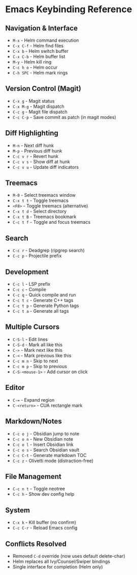 # Emacs Keybinding Reference

## Navigation & Interface
- `M-x` - Helm command execution
- `C-x C-f` - Helm find files
- `C-x b` - Helm switch buffer
- `C-x C-b` - Helm buffer list
- `M-y` - Helm kill ring
- `C-c h o` - Helm occur
- `C-h SPC` - Helm mark rings

## Version Control (Magit)
- `C-x g` - Magit status
- `C-x M-g` - Magit dispatch
- `C-c g` - Magit file dispatch
- `C-c C-p` - Save commit as patch (in magit modes)

## Diff Highlighting
- `M-n` - Next diff hunk
- `M-p` - Previous diff hunk
- `C-c v r` - Revert hunk
- `C-c v s` - Show diff at hunk
- `C-c v u` - Update diff indicators

## Treemacs
- `M-0` - Select treemacs window
- `C-x t t` - Toggle treemacs
- `<F8>` - Toggle treemacs (alternative)
- `C-x t d` - Select directory
- `C-x t B` - Treemacs bookmark
- `C-c t f` - Toggle and focus treemacs

## Search
- `C-c r` - Deadgrep (ripgrep search)
- `C-c p` - Projectile prefix

## Development
- `C-c l` - LSP prefix
- `C-c c` - Compile
- `C-c q` - Quick compile and run
- `C-c t c` - Generate C++ tags
- `C-c t p` - Generate Python tags
- `C-c t a` - Generate all tags

## Multiple Cursors
- `C-S-l` - Edit lines
- `C-S-d` - Mark all like this
- `C->` - Mark next like this
- `C-<` - Mark previous like this
- `C-c m n` - Skip to next
- `C-c m p` - Skip to previous
- `C-S-<mouse-1>` - Add cursor on click

## Editor
- `C-=` - Expand region
- `C-<return>` - CUA rectangle mark

## Markdown/Notes
- `C-c o j` - Obsidian jump to note
- `C-c o n` - New Obsidian note
- `C-c o l` - Insert Obsidian link
- `C-c o s` - Search Obsidian vault
- `C-c C-t` - Generate markdown TOC
- `C-c z` - Olivetti mode (distraction-free)

## File Management
- `C-c n t` - Toggle neotree
- `C-c h` - Show dev config help

## System
- `C-x k` - Kill buffer (no confirm)
- `C-c C-r` - Reload Emacs config

## Conflicts Resolved
- Removed `C-d` override (now uses default delete-char)
- Helm replaces all Ivy/Counsel/Swiper bindings
- Single interface for completion (Helm only)